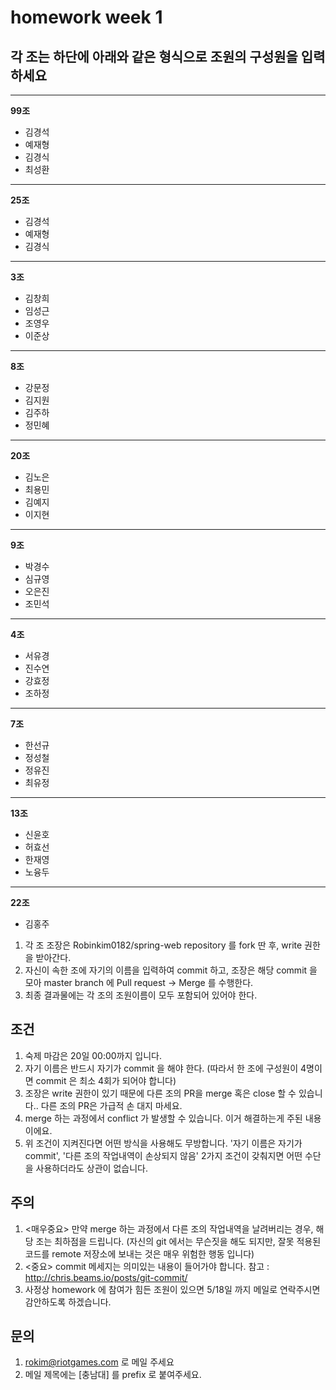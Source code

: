 ﻿# homework week 1

## 각 조는 하단에 아래와 같은 형식으로 조원의 구성원을 입력하세요
- - -
**99조**
+ 김경석
+ 예재형
+ 김경식
+ 최성환

- - -
**25조**
+ 김경석
+ 예재형
+ 김경식

- - - 
**3조**
+ 김창희
+ 임성근
+ 조영우
+ 이준상

- - - 
**8조**
+ 강문정
+ 김지원
+ 김주하
+ 정민혜

- - - 
**20조**
+ 김노은
+ 최용민
+ 김예지
+ 이지현
- - -

**9조**
+ 박경수
+ 심규영
+ 오은진
+ 조민석

---
**4조**
+ 서유경
+ 진수연
+ 강효정
+ 조하정

- - -
**7조**
+ 한선규
+ 정성철
+ 정유진
+ 최유정

- - -
**13조**
+ 신윤호
+ 허효선
+ 한재영
+ 노융두


- - -
**22조**
+ 김홍주


1. 각 조 조장은 Robinkim0182/spring-web repository 를 fork 딴 후, write 권한을 받아간다.
2. 자신이 속한 조에 자기의 이름을 입력하여 commit 하고, 조장은 해당 commit 을 모아 master branch 에 Pull request -> Merge 를 수행한다.
3. 최종 결과물에는 각 조의 조원이름이 모두 포함되어 있어야 한다.

## 조건
1. 숙제 마감은 20일 00:00까지 입니다.
1. 자기 이름은 반드시 자기가 commit 을 해야 한다. (따라서 한 조에 구성원이 4명이면 commit 은 최소 4회가 되어야 합니다)
3. 조장은 write 권한이 있기 때문에 다른 조의 PR을 merge 혹은 close 할 수 있습니다.. 다른 조의 PR은 가급적 손 대지 마세요.
3. merge 하는 과정에서 conflict 가 발생할 수 있습니다. 이거 해결하는게 주된 내용이에요.
4. 위 조건이 지켜진다면 어떤 방식을 사용해도 무방합니다. '자기 이름은 자기가 commit', '다른 조의 작업내역이 손상되지 않음' 2가지 조건이 갖춰지면 어떤 수단을 사용하더라도 상관이 없습니다.

## 주의
1. <매우중요> 만약 merge 하는 과정에서 다른 조의 작업내역을 날려버리는 경우, 해당 조는 최하점을 드립니다. (자신의 git 에서는 무슨짓을 해도 되지만, 잘못 적용된 코드를 remote 저장소에 보내는 것은 매우 위험한 행동 입니다)
2. <중요> commit 메세지는 의미있는 내용이 들어가야 합니다. 참고 : http://chris.beams.io/posts/git-commit/
3. 사정상 homework 에 참여가 힘든 조원이 있으면 5/18일 까지 메일로 연락주시면 감안하도록 하겠습니다.

## 문의
1. rokim@riotgames.com 로 메일 주세요
2. 메일 제목에는 [충남대] 를 prefix 로 붙여주세요.
